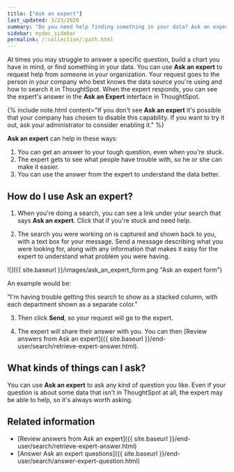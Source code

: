 ```yaml
---
title: ["Ask an expert"]
last_updated: 3/23/2020
summary: "Do you need help finding something in your data? Ask an expert to create the search for you."
sidebar: mydoc_sidebar
permalink: /:collection/:path.html
---
```


At times you may struggle to answer a specific question, build a chart you have in mind, or find something in your data. You can use **Ask an expert** to request help from someone in your organization. Your request goes to the person in your company who best knows the data source you're using and how to search it in ThoughtSpot. When the expert responds, you can see the expert's answer in the **Ask an Expert** interface in ThoughtSpot.

{% include note.html content="If you don't see **Ask an expert** it's possible that your company has chosen to disable this capability. If you want to try it out, ask your administrator to consider enabling it." %}

**Ask an expert** can help in these ways:

1. You can get an answer to your tough question, even when you're stuck.
2. The expert gets to see what people have trouble with, so he or she can make it easier.
3. You can use the answer from the expert to understand the data better.

## How do I use Ask an expert?

1. When you're doing a search, you can see a link under your search that says **Ask an expert**. Click that if you're stuck and need help.

2. The search you were working on is captured and shown back to you, with a text box for your message. Send a message describing what you were looking for, along with any information that makes it easy for the expert to understand what problem you were having.

 ![]({{ site.baseurl }}/images/ask_an_expert_form.png "Ask an expert form")

An example would be:

"I'm having trouble getting this search to show as a stacked column, with each department shown as a separate color."

3. Then click **Send**, so your request will go to the expert.

4. The expert will share their answer with you. You can then [Review answers from Ask an expert]({{ site.baseurl }}/end-user/search/retrieve-expert-answer.html).

## What kinds of things can I ask?

You can use **Ask an expert** to ask any kind of question you like. Even if your question is about some data that isn't in ThoughtSpot at all, the expert may be able to help, so it's  always worth asking.


## Related information

-   [Review answers from Ask an expert]({{ site.baseurl }}/end-user/search/retrieve-expert-answer.html)
-   [Answer Ask an expert questions]({{ site.baseurl }}/end-user/search/answer-expert-question.html)
